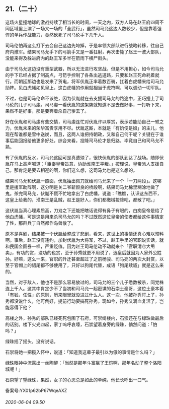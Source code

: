 ## 21.（二十）
这场火星撞地球的激战持续了相当长的时间，一天之内，双方人马在赵王府四周不同区域里上演了一场又一场的「全武行」，虽然司马允这边人数较少，但是靠着强悍的单兵作战能力，竟然砍死了司马伦手下几千人。



司马伦怕再这么打下去会自己这边先垮掉，于是率领大部队进行战略转移，往自己府内撤军。结果司马允手下的弓箭手又是一番狂射，再次击毙了赵王一波大部队，没能来得及躲进府内的赵王军多半在箭雨下横尸街头。



由于司马允这边没有重型武器，所以无法进行攻坚战。但是不用担心，如今司马允的手下已经占据了制高点，弓箭手控制了各条出逃道路，只要和赵王死命耗着就行。而朝廷那边也是发来了贺电，将军伏胤正率着数百骑，扛着白虎幡来给司马允助阵。见白虎幡如见皇上，这白虎幡的作用就相当于虎符啊，可以调动一切军队。



不过，也是司马伦命不该绝，因为伏胤就在去支援司马允的路途中，正巧撞上了司马伦的儿子司马虔。司马虔一看伏胤的这架势就知道不是去做好事，一打听下来，果然不是好事，那是要奔着杀自己爹去了。



好在伏胤和司马虔有些交情，司马虔连忙对伏胤许以厚赏，表示若能助自己一臂之力，伏胤未来的荣华富贵享用不尽。伏胤这厮，本就是「有奶便是娘」的主儿，他现在帮谁都是雪中送炭，而且，这两人谁把持朝政，又和自己何干呢？关键在于谁事后能回报给他更多好处，综合来看，投降司马伦才是归路，毕竟自己和司马允不熟。



有了伏胤的反水，司马允这回可是真遭殃了，很快伏胤的部队到达了战场。随即伏胤在马上高声喊道：「臣奉皇帝旨意，协助淮南王平叛。」按理说，皇帝派人支援自己，那肯定是要去相迎的啊，你们这么想，这司马允也是这么想的。



结果司马允和伏胤一照面，伏胤抽出佩刀就给司马允来了一个「一刀两段」。这哪里是援军助阵啊，这分明是关二爷斩颜良的桥段啊，结果司马允稀里糊涂地做了鬼。杀完司马允，伏胤不慌不忙地拿出了白虎幡，说道：「瞧瞧，认识这东西不，这皇上给我的，淮南王是乱贼，赵王是好人，你们都缴械投降吧，都散了吧。」



这伏胤当真心理素质高，刀刃之下还能把瞎话说得有鼻子有眼的，白痴皇帝是给了他白虎幡，可是这是用来杀司马允的吗？不过既然这位皇帝的使者都给这件事情定了性，那群兵丁自然都作鸟兽散了。



原本是喜剧，结果被一个伏胤给整成了悲剧，看来，这世上的事情还真心难以预料啊。事后，赵王没有违约，加封伏胤为大将军，不过，赵王手里的官职说实话，就和民国金圆券一样，严重贬值。因为赵王司马伦动不动就来个「官职清仓大甩卖」，有功的赏，没功的也赏，至于孙秀就更不用说了，选皇后就因为人家外公姓孙。好嘛，这么一来，官职的升迁甚至超过了之前杨骏、司马亮的两次大封赏，以至于官帽上的貂尾都不够使用了，只好以狗尾代替，成语「狗尾续貂」就是这么来的。



当然，对于敌人，他也不是那么容易放过的，司马允的三个儿子悉数被杀，同党株连上千人。这其中肯定少不了当初和司马允一起密谋的石崇土豪哥，这位土豪本着「有钱，任性」的原则，历来眼里就没进过什么人。这一次，他被孙秀盯上了，孙秀都没说什么，他可倒好，提前行动要搞死孙秀。现如今，孙秀又满血复活了，岂能容得下他？



高楼之外，孙秀的部队已经死死包围了石府，可崇绮楼内，石崇还在与绿珠做最后的话别。楼下火光四起，家丁呜呼哀嚎，石崇望着身旁的绿珠，悄然问道：「怕吗？」



绿珠摇了摇头，没有说话。



石崇将她一把揽入怀中，说道：「知道我这辈子最引以为傲的事情是什么吗？」



绿珠眼神中流露出一丝陶醉：「当然是那年斗富赢了王恺啊，那年名动了整个洛阳城呢！」



石崇望了望绿珠，果然，女子的心思总是如此的单纯，他长长呼出一口气。



备案号:YX01p62bP67WqeAXZ


###### 2020-06-04 09:50
